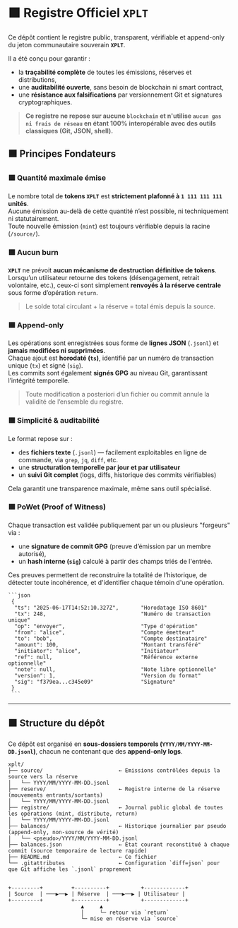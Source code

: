 # ⬛ Registre Officiel ` XPLT `

Ce dépôt contient le registre public, transparent, vérifiable et append-only du jeton communautaire souverain **`XPLT`**.

Il a été conçu pour garantir :
- la **traçabilité complète** de toutes les émissions, réserves et distributions,
- une **auditabilité ouverte**, sans besoin de blockchain ni smart contract,
- une **résistance aux falsifications** par versionnement Git et signatures cryptographiques.

>  **Ce registre ne repose sur aucune `blockchain` et n'utilise `aucun gas ni frais de réseau` en étant 100% interopérable avec des outils classiques (Git, JSON, shell).**

## ⬛ Principes Fondateurs

### 🟪 Quantité maximale émise
Le nombre total de **tokens `XPLT`** est **strictement plafonné à `1 111 111 111` unités**.  
Aucune émission au-delà de cette quantité n’est possible, ni techniquement ni statutairement.  
Toute nouvelle émission (`mint`) est toujours vérifiable depuis la racine (`/source/`).

### 🟪 Aucun burn
**`XPLT`** ne prévoit **aucun mécanisme de destruction définitive de tokens**.  
Lorsqu’un utilisateur retourne des tokens (désengagement, retrait volontaire, etc.), ceux-ci sont simplement **renvoyés à la réserve centrale** sous forme d’opération `return`.

> Le solde total circulant + la réserve = total émis depuis la source.

### 🟪 Append-only
Les opérations sont enregistrées sous forme de **lignes JSON** (`.jsonl`) et **jamais modifiées ni supprimées**.  
Chaque ajout est **horodaté (`ts`)**, identifié par un numéro de transaction unique (`tx`) et signé (`sig`).  
Les commits sont également **signés GPG** au niveau Git, garantissant l’intégrité temporelle.

> Toute modification a posteriori d’un fichier ou commit annule la validité de l’ensemble du registre.

### 🟪 Simplicité & auditabilité
Le format repose sur :
- des **fichiers texte** (`.jsonl`) — facilement exploitables en ligne de commande, via `grep`, `jq`, `diff`, etc.
- une **structuration temporelle par jour et par utilisateur**
- un **suivi Git complet** (logs, diffs, historique des commits vérifiables)

Cela garantit une transparence maximale, même sans outil spécialisé.

### 🟪 PoWet (Proof of Witness)
Chaque transaction est validée publiquement par un ou plusieurs "forgeurs" via :
- une **signature de commit GPG** (preuve d’émission par un membre autorisé),
- un **hash interne (`sig`)** calculé à partir des champs triés de l'entrée.

Ces preuves permettent de reconstruire la totalité de l’historique, de détecter toute incohérence, et d'identifier chaque témoin d'une opération.

<pre lang="md"><code>```json
 {
  "ts": "2025-06-17T14:52:10.327Z",       "Horodatage ISO 8601"
  "tx": 248,                              "Numéro de transaction unique"
  "op": "envoyer",                        "Type d'opération"
  "from": "alice",                        "Compte émetteur"
  "to": "bob",                            "Compte destinataire"
  "amount": 100,                          "Montant transféré"
  "initiator": "alice",                   "Initiateur"
  "ref": null,                            "Référence externe optionnelle"
  "note": null,                           "Note libre optionnelle"
  "version": 1,                           "Version du format"
  "sig": "f379ea...c345e09"               "Signature" 
 }
 ```</code></pre>

---

## ⬛ Structure du dépôt

Ce dépôt est organisé en **sous-dossiers temporels (`YYYY/MM/YYYY-MM-DD.jsonl`)**, chacun ne contenant que des **append-only logs**.

```plaintext
xplt/
├── source/                        ← Emissions contrôlées depuis la source vers la réserve
│   └── YYYY/MM/YYYY-MM-DD.jsonl
├── reserve/                       ← Registre interne de la réserve (mouvements entrants/sortants)
│   └── YYYY/MM/YYYY-MM-DD.jsonl
├── registre/                      ← Journal public global de toutes les opérations (mint, distribute, return)
│   └── YYYY/MM/YYYY-MM-DD.jsonl
├── balances/                      ← Historique journalier par pseudo (append-only, non-source de vérité)
│   └── <pseudo>/YYYY/MM/YYYY-MM-DD.jsonl
├── balances.json                  ← État courant reconstitué à chaque commit (source temporaire de lecture rapide)
├── README.md                      ← Ce fichier
└── .gitattributes                 ← Configuration `diff=json` pour que Git affiche les `.jsonl` proprement


+---------+         +----------+          +-------------+
| Source  | ───▶──▶ | Réserve  | ───▶──▶ | Utilisateur |
+---------+         +----------+          +-------------+
                       ▲     ▲
                       │     └─ retour via `return`
                       └─ mise en réserve via `source`